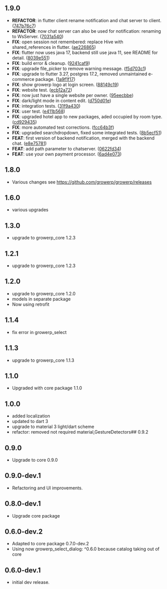 ## 1.9.0

 - **REFACTOR**: in flutter client rename notification and chat server to client. ([747b76c7](https://github.com/growerp/growerp/commit/747b76c77497fe51f44481f5c2b38a6087c40ad7))
 - **REFACTOR**: now chat server can also be used for notification: renaming to WsServer. ([7031a540](https://github.com/growerp/growerp/commit/7031a540755648763a15b0b0b60607d644195a46))
 - **FIX**: open session not remembered: replace Hive with shared_references in flutter. ([ae226865](https://github.com/growerp/growerp/commit/ae226865ecb2da59f6a45cf8eb0a22c219921710))
 - **FIX**: flutter now uses java 17, backend still use java 11, see README for detail. ([8039e551](https://github.com/growerp/growerp/commit/8039e551bf240d012e974f2a1b10e64553218724))
 - **FIX**: build error & cleanup. ([9241caf9](https://github.com/growerp/growerp/commit/9241caf9595474b786451f879fce1929a13c2584))
 - **FIX**: upgrade file_picker to remove warning message. ([f5d703c1](https://github.com/growerp/growerp/commit/f5d703c19b1a4e19f0cbfac6eca32362ab4411a1))
 - **FIX**: upgrade to flutter 3.27, postgres 17.2, removed unmaintained e-commerce package. ([1a9f1f17](https://github.com/growerp/growerp/commit/1a9f1f17928d5e35156ff744338dbb941dfb7222))
 - **FIX**: show growerp logo at login screen. ([88149c19](https://github.com/growerp/growerp/commit/88149c192c108584fae84889cf62cdff576860d4))
 - **FIX**: website test. ([ecb12a72](https://github.com/growerp/growerp/commit/ecb12a724a2accf101a71939e11595a99b50811f))
 - **FIX**: now just have a single website per owner. ([95eecbbe](https://github.com/growerp/growerp/commit/95eecbbe05317679deef8bfab4ad2a94104b1b68))
 - **FIX**: dark/light mode in content edit. ([d750d01e](https://github.com/growerp/growerp/commit/d750d01ee3ddc48091e02e79fbad990021e018da))
 - **FIX**: integration tests. ([31f9a430](https://github.com/growerp/growerp/commit/31f9a4308c8c2f70e89aa7b3ff15f71119cf6485))
 - **FIX**: user test. ([e411b568](https://github.com/growerp/growerp/commit/e411b56820c81d07d7bdb0b9c3a5c1d72fe2117f))
 - **FIX**: upgraded hotel app to new packages, aded occupied by room type. ([cd929435](https://github.com/growerp/growerp/commit/cd929435cc3a02667c1e02408e0b90f055e4baf3))
 - **FIX**: more automated test corrections. ([fcc64b3f](https://github.com/growerp/growerp/commit/fcc64b3f825dbf378684bfa3e7689dfd2e824f53))
 - **FIX**: upgraded searchdropdown, fixed some integrated tests. ([8b5ecf51](https://github.com/growerp/growerp/commit/8b5ecf51c9312a45f9ef6147ac0cf8c941502d19))
 - **FEAT**: first version of backend notification, merged with the backend chat. ([e8e75781](https://github.com/growerp/growerp/commit/e8e7578199b7bcf12d5021e90a9d37b26aa9f8b8))
 - **FEAT**: add path parameter to chatserver. ([0622fd34](https://github.com/growerp/growerp/commit/0622fd34bd35ed9107cd47d2b81d486eacdf6342))
 - **FEAT**: use your own payment processor. ([6ad4e073](https://github.com/growerp/growerp/commit/6ad4e0732d29adf80cfcb6ccc6e7089afb703144))

## 1.8.0
* Various changes see https://github.com/growerp/growerp/releases

## 1.6.0
* various upgrades

## 1.3.0
* upgrade to growerp_core 1.2.3

## 1.2.1
* upgrade to growerp_core 1.2.3

## 1.2.0
* upgrade to growerp_core 1.2.0
* models in separate package
* Now using retrofit

## 1.1.4
* fix error in growerp_select

## 1.1.3
* upgrade to growerp_core 1.1.3

## 1.1.0
* Upgraded with core package 1.1.0

## 1.0.0
* added localization
* updated to dart 3
* upgrade to material 3 light/dart scheme
* refactor: removed not required material,GestureDetectors## 0.9.2

## 0.9.0
* Upgrade to core 0.9.0

## 0.9.0-dev.1
* Refactoring and UI improvements.

## 0.8.0-dev.1
* Upgrade core package

## 0.6.0-dev.2
* Adapted to core package 0.7.0-dev.2
* Using now growerp_select_dialog:  ^0.6.0 because catalog taking out of core

## 0.6.0-dev.1
* initial dev release.

